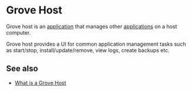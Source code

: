 # Grove Host

Grove host is an [application](def://) that manages other [applications](def://)
on a host computer.

Grove host provides a UI for common application management tasks
such as start/stop, install/update/remove, view logs, create backups etc.

## See also

- [What is a Grove Host](guide://)